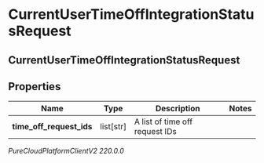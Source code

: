 # CurrentUserTimeOffIntegrationStatusRequest

## CurrentUserTimeOffIntegrationStatusRequest

## Properties

|Name | Type | Description | Notes|
|------------ | ------------- | ------------- | -------------|
| **time_off_request_ids** | list[str] | A list of time off request IDs | |



_PureCloudPlatformClientV2 220.0.0_
